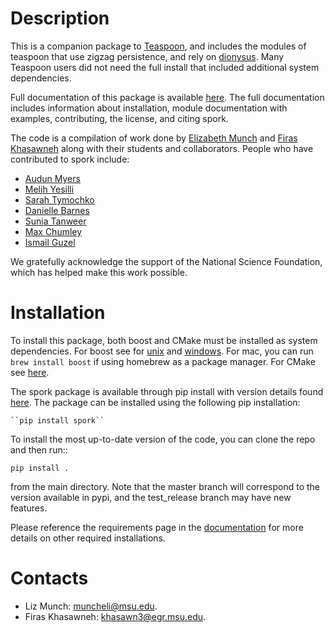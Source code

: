 Description
==============

This is a companion package to [Teaspoon](https://teaspoontda.github.io/teaspoon/), and includes the modules of teaspoon that use zigzag persistence, and rely on [dionysus](https://pypi.org/project/dionysus/).  Many Teaspoon users did not need the full install that included additional system dependencies.

Full documentation of this package is available [here](https://teaspoontda.github.io/spork/). The full documentation includes information about installation, module documentation with examples, contributing, the license, and citing spork.

The code is a compilation of work done by [Elizabeth Munch](http://www.elizabethmunch.com) and [Firas Khasawneh](http://www.firaskhasawneh.com/) along with their students and collaborators.  People who have contributed to spork include:

- [Audun Myers](https://www.audunmyers.com)
- [Melih Yesilli](https://www.melihcanyesilli.com)
- [Sarah Tymochko](https://www.egr.msu.edu/~tymochko/)
- [Danielle Barnes](https://github.com/barnesd8)
- [Sunia Tanweer](https://stanweer1.github.io/)
- [Max Chumley](https://www.maxchumley.com/)
- [Ismail Guzel](https://ismailguzel.github.io/)

We gratefully acknowledge the support of the National Science Foundation, which has helped make this work possible.

Installation
=============
To install this package, both boost and CMake must be installed as system dependencies.  For boost see for [unix](https://www.boost.org/doc/libs/1_66_0/more/getting_started/unix-variants.html) and [windows](https://www.boost.org/doc/libs/1_62_0/more/getting_started/windows.html).  For mac, you can run ``brew install boost`` if using homebrew as a package manager.  For CMake see [here](https://cmake.org/install/).

The spork package is available through pip install with version details found [here](https://pypi.org/project/spork/).
The package can be installed using the following pip installation:

	``pip install spork``

To install the most up-to-date version of the code, you can clone the repo and then run::

  ``pip install .``

from the main directory.  Note that the master branch will correspond to the version available in pypi, and the test_release branch may have new features.

Please reference the requirements page in the [documentation](https://teaspoontda.github.io/spork/) for more details on other required installations.

Contacts
=============
* Liz Munch: [muncheli@msu.edu](mailto:muncheli@msu.edu).
* Firas Khasawneh: [khasawn3@egr.msu.edu](mailto:khasawn3@egr.msu.edu).
